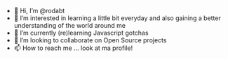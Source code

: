 - 👋 Hi, I’m @rodabt
- 👀 I’m interested in learning a little bit everyday and also gaining a better understanding of the world around me
- 🌱 I’m currently (re)learning Javascript gotchas
- 💞️ I’m looking to collaborate on Open Source projects
- 📫 How to reach me ... look at ma profile!

<!---
rodabt/rodabt is a ✨ special ✨ repository because its `README.md` (this file) appears on your GitHub profile.
You can click the Preview link to take a look at your changes.
--->
